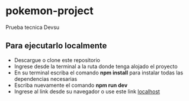# pokemon-project

Prueba tecnica Devsu

## Para ejecutarlo localmente

- Descargue o clone este repositorio
- Ingrese desde la terminal a la ruta donde tenga alojado el proyecto
- En su terminal escriba el comando **npm install** para instalar todas las dependencias necesarias
- Escriba nuevamente el comando **npm run dev**
- Ingrese al link desde su navegador o use este link [localhost](http://127.0.0.1:5173/)
